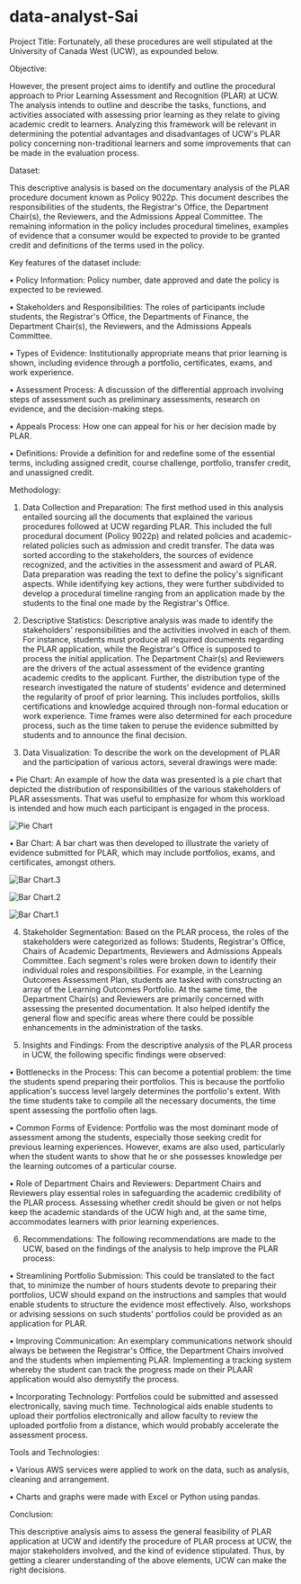 # data-analyst-Sai
Project Title: Fortunately, all these procedures are well stipulated at the University of Canada West (UCW), as expounded below. 

Objective: 

However, the present project aims to identify and outline the procedural approach to Prior Learning Assessment and Recognition (PLAR) at UCW. The analysis intends to outline and describe the tasks, functions, and activities associated with assessing prior learning as they relate to giving academic credit to learners. Analyzing this framework will be relevant in determining the potential advantages and disadvantages of UCW's PLAR policy concerning non-traditional learners and some improvements that can be made in the evaluation process. 

Dataset: 

This descriptive analysis is based on the documentary analysis of the PLAR procedure document known as Policy 9022p. This document describes the responsibilities of the students, the Registrar's Office, the Department Chair(s), the Reviewers, and the Admissions Appeal Committee. The remaining information in the policy includes procedural timelines, examples of evidence that a consumer would be expected to provide to be granted credit and definitions of the terms used in the policy. 

Key features of the dataset include: 

•	Policy Information: Policy number, date approved and date the policy is expected to be reviewed. 

•	Stakeholders and Responsibilities: The roles of participants include students, the Registrar's Office, the Departments of Finance, the Department Chair(s), the Reviewers, and the Admissions Appeals Committee. 

•	Types of Evidence: Institutionally appropriate means that prior learning is shown, including evidence through a portfolio, certificates, exams, and work experience. 

•	Assessment Process: A discussion of the differential approach involving steps of assessment such as preliminary assessments, research on evidence, and the decision-making steps. 

•	Appeals Process: How one can appeal for his or her decision made by PLAR. 

•	Definitions: Provide a definition for and redefine some of the essential terms, including assigned credit, course challenge, portfolio, transfer credit, and unassigned credit.

Methodology:

1.	Data Collection and Preparation: The first method used in this analysis entailed sourcing all the documents that explained the various procedures followed at UCW regarding PLAR. This included the full procedural document (Policy 9022p) and related policies and academic-related policies such as admission and credit transfer. The data was sorted according to the stakeholders, the sources of evidence recognized, and the activities in the assessment and award of PLAR. 
Data preparation was reading the text to define the policy's significant aspects. While identifying key actions, they were further subdivided to develop a procedural timeline ranging from an application made by the students to the final one made by the Registrar's Office. 

2.	Descriptive Statistics: Descriptive analysis was made to identify the stakeholders' responsibilities and the activities involved in each of them. For instance, students must produce all required documents regarding the PLAR application, while the Registrar's Office is supposed to process the initial application. The Department Chair(s) and Reviewers are the drivers of the actual assessment of the evidence granting academic credits to the applicant. 
Further, the distribution type of the research investigated the nature of students' evidence and determined the regularity of proof of prior learning. This includes portfolios, skills certifications and knowledge acquired through non-formal education or work experience. Time frames were also determined for each procedure process, such as the time taken to peruse the evidence submitted by students and to announce the final decision. 

3.	Data Visualization: To describe the work on the development of PLAR and the participation of various actors, several drawings were made:
   
•	Pie Chart: An example of how the data was presented is a pie chart that depicted the distribution of responsibilities of the various stakeholders of PLAR assessments. That was useful to emphasize for whom this workload is intended and how much each participant is engaged in the process. 

![Pie Chart](https://github.com/Sathvika9-web/data-analyst-Sai/blob/main/Pie%20Chart.jpeg)

•	Bar Chart: A bar chart was then developed to illustrate the variety of evidence submitted for PLAR, which may include portfolios, exams, and certificates, amongst others. 

![Bar Chart.3](https://github.com/Sathvika9-web/data-analyst-Sai/blob/main/Bar%20Graph.3%20.jpeg)

![Bar Chart.2](https://github.com/Sathvika9-web/data-analyst-Sai/blob/main/Bar%20Graph.2%20.jpeg)

![Bar Chart.1](https://github.com/Sathvika9-web/data-analyst-Sai/blob/main/Bar%20Graph.1.jpeg)

4.	Stakeholder Segmentation: Based on the PLAR process, the roles of the stakeholders were categorized as follows: Students, Registrar's Office, Chairs of Academic Departments, Reviewers and Admissions Appeals Committee. Each segment's roles were broken down to identify their individual roles and responsibilities. For example, in the Learning Outcomes Assessment Plan, students are tasked with constructing an array of the Learning Outcomes Portfolio. At the same time, the Department Chair(s) and Reviewers are primarily concerned with assessing the presented documentation. It also helped identify the general flow and specific areas where there could be possible enhancements in the administration of the tasks.

5.	Insights and Findings: From the descriptive analysis of the PLAR process in UCW, the following specific findings were observed:
   
•	Bottlenecks in the Process: This can become a potential problem: the time the students spend preparing their portfolios. This is because the portfolio application's success level largely determines the portfolio's extent. With the time students take to compile all the necessary documents, the time spent assessing the portfolio often lags. 

•	Common Forms of Evidence: Portfolio was the most dominant mode of assessment among the students, especially those seeking credit for previous learning experiences. However, exams are also used, particularly when the student wants to show that he or she possesses knowledge per the learning outcomes of a particular course. 

•	Role of Department Chairs and Reviewers: Department Chairs and Reviewers play essential roles in safeguarding the academic credibility of the PLAR process. Assessing whether credit should be given or not helps keep the academic standards of the UCW high and, at the same time, accommodates learners with prior learning experiences. 

6.	Recommendations: The following recommendations are made to the UCW, based on the findings of the analysis to help improve the PLAR process:
   
•	Streamlining Portfolio Submission: This could be translated to the fact that, to minimize the number of hours students devote to preparing their portfolios, UCW should expand on the instructions and samples that would enable students to structure the evidence most effectively. Also, workshops or advising sessions on such students' portfolios could be provided as an application for PLAR. 

•	Improving Communication: An exemplary communications network should always be between the Registrar's Office, the Department Chairs involved and the students when implementing PLAR. Implementing a tracking system whereby the student can track the progress made on their PLAAR application would also demystify the process. 

•	Incorporating Technology: Portfolios could be submitted and assessed electronically, saving much time. Technological aids enable students to upload their portfolios electronically and allow faculty to review the uploaded portfolio from a distance, which would probably accelerate the assessment process. 

Tools and Technologies: 

•	Various AWS services were applied to work on the data, such as analysis, cleaning and arrangement.

•	Charts and graphs were made with Excel or Python using pandas. 

Conclusion: 

This descriptive analysis aims to assess the general feasibility of PLAR application at UCW and identify the procedure of PLAR process at UCW, the major stakeholders involved, and the kind of evidence stipulated. Thus, by getting a clearer understanding of the above elements, UCW can make the right decisions.

